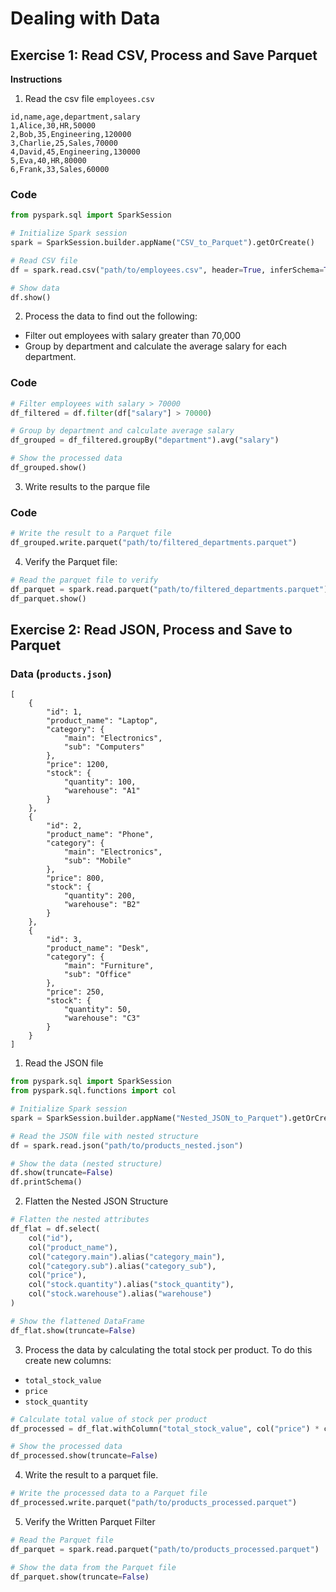 # Dealing with Data

## Exercise 1: Read CSV, Process and Save Parquet

**Instructions**

1. Read the csv file `employees.csv`

```
id,name,age,department,salary
1,Alice,30,HR,50000
2,Bob,35,Engineering,120000
3,Charlie,25,Sales,70000
4,David,45,Engineering,130000
5,Eva,40,HR,80000
6,Frank,33,Sales,60000
```

### Code

```python
from pyspark.sql import SparkSession

# Initialize Spark session
spark = SparkSession.builder.appName("CSV_to_Parquet").getOrCreate()

# Read CSV file
df = spark.read.csv("path/to/employees.csv", header=True, inferSchema=True)

# Show data
df.show()
```

2. Process the data to find out the following:

* Filter out employees with salary greater than 70,000
* Group by department and calculate the average salary for each department.

### Code

```python
# Filter employees with salary > 70000
df_filtered = df.filter(df["salary"] > 70000)

# Group by department and calculate average salary
df_grouped = df_filtered.groupBy("department").avg("salary")

# Show the processed data
df_grouped.show()
```

3. Write results to the parque file

### Code

```python
# Write the result to a Parquet file
df_grouped.write.parquet("path/to/filtered_departments.parquet")
```

4. Verify the Parquet file:

```python
# Read the parquet file to verify
df_parquet = spark.read.parquet("path/to/filtered_departments.parquet")
df_parquet.show()
```

## Exercise 2: Read JSON, Process and Save to Parquet

### Data (`products.json`)

```
[
    {
        "id": 1,
        "product_name": "Laptop",
        "category": {
            "main": "Electronics",
            "sub": "Computers"
        },
        "price": 1200,
        "stock": {
            "quantity": 100,
            "warehouse": "A1"
        }
    },
    {
        "id": 2,
        "product_name": "Phone",
        "category": {
            "main": "Electronics",
            "sub": "Mobile"
        },
        "price": 800,
        "stock": {
            "quantity": 200,
            "warehouse": "B2"
        }
    },
    {
        "id": 3,
        "product_name": "Desk",
        "category": {
            "main": "Furniture",
            "sub": "Office"
        },
        "price": 250,
        "stock": {
            "quantity": 50,
            "warehouse": "C3"
        }
    }
]
```

1. Read the JSON file

```python
from pyspark.sql import SparkSession
from pyspark.sql.functions import col

# Initialize Spark session
spark = SparkSession.builder.appName("Nested_JSON_to_Parquet").getOrCreate()

# Read the JSON file with nested structure
df = spark.read.json("path/to/products_nested.json")

# Show the data (nested structure)
df.show(truncate=False)
df.printSchema()
```

2. Flatten the Nested JSON Structure

```python
# Flatten the nested attributes
df_flat = df.select(
    col("id"),
    col("product_name"),
    col("category.main").alias("category_main"),
    col("category.sub").alias("category_sub"),
    col("price"),
    col("stock.quantity").alias("stock_quantity"),
    col("stock.warehouse").alias("warehouse")
)

# Show the flattened DataFrame
df_flat.show(truncate=False)
```

3. Process the data by calculating the total stock per product. To do this create new columns:
* `total_stock_value`
* `price`
* `stock_quantity`

```python
# Calculate total value of stock per product
df_processed = df_flat.withColumn("total_stock_value", col("price") * col("stock_quantity"))

# Show the processed data
df_processed.show(truncate=False)
```

4. Write the result to a parquet file.

```python
# Write the processed data to a Parquet file
df_processed.write.parquet("path/to/products_processed.parquet")
```

5. Verify the Written Parquet Filter

```python
# Read the Parquet file
df_parquet = spark.read.parquet("path/to/products_processed.parquet")

# Show the data from the Parquet file
df_parquet.show(truncate=False)
```
